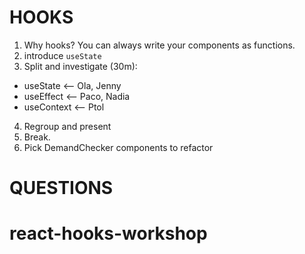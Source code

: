 HOOKS
=====

1. Why hooks? You can always write your components as functions.
2. introduce `useState`
3. Split and investigate (30m):
  - useState <-- Ola, Jenny
  - useEffect <-- Paco, Nadia
  - useContext <-- Ptol
4. Regroup and present
5. Break.
6. Pick DemandChecker components to refactor

QUESTIONS
=========
# react-hooks-workshop
